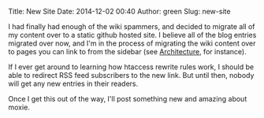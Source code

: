 Title: New Site
Date: 2014-12-02 00:40
Author: green
Slug: new-site

I had finally had enough of the wiki spammers, and decided to migrate
all of my content over to a static github hosted site.  I believe all
of the blog entries migrated over now, and I'm in the process of
migrating the wiki content over to pages you can link to from the
sidebar (see
[Architecture](http://moxielogic.org/blog/pages/architecture.html),
for instance).

If I ever get around to learning how htaccess rewrite rules work, I
should be able to redirect RSS feed subscribers to the new link.  But
until then, nobody will get any new entries in their readers.

Once I get this out of the way, I'll post something new and amazing
about moxie.
